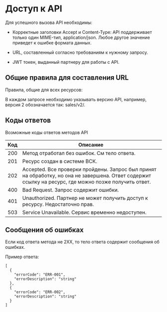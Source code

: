 # Доступ к API

Для успешного вызова API необходимы:

- Корректные заголовки Accept и Content-Type: API поддерживает только один MIME-тип, application/json. 
Любое другое значение приведет к ошибке формата данных.

- URL, составленный согласно требованиям к нужному запросу.

- JWT токен, выданный партнеру для работы с API.

## Общие правила для составления URL

Правила, общие для всех ресурсов:

В каждом запросе необходимо указывать версию API, например, версия 2 обозначается так: sales/v2/.

## Коды ответов

Возможные коды ответов методов API

|Код|Описание|
|-----|----|
|200| Метод отработал без ошибок. См тело ответа.|
|201| Ресурс создан в системе ВСК.|
|202| Accepted. Все проверки пройдены. Запрос был принят на обработку, но она не завершена. Ответ содержит ссылку на ресурс, где можно позже получить ответ.|
|400| Bad Request. Запрос содержит ошибки.|        
|401| Unauthorized. Партнер не может получить доступ к ресурсу. Недостаточно прав.| 
|503| Service Unavailable. Сервис временно недоступен.|



## Сообщения об ошибках

Если код ответа метода не 2ХХ, то тело ответа содержит сообщения об ошибках.

Пример ответа:
~~~
[
  {
    "errorCode": "ERR-001",
    "errorDescription": "string"
  }, 
  {
    "errorCode": "ERR-002",
    "errorDescription": "string"
  }
]
~~~
